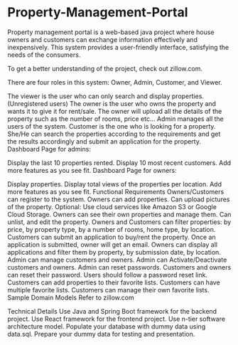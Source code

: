 # Property-Management-Portal
Property management portal is a web-based java project where house owners and customers can exchange information effectively and inexpensively. This system provides a user-friendly interface, satisfying the needs of the consumers.

To get a better understanding of the project, check out zillow.com.

There are four roles in this system: Owner, Admin, Customer, and Viewer.

The viewer is the user who can only search and display properties. (Unregistered users)
The owner is the user who owns the property and wants it to give it for rent/sale. The owner will upload all the details of the property such as the number of rooms, price etc...
Admin manages all the users of the system.
Customer is the one who is looking for a property. She/He can search the properties according to the requirements and get the results accordingly and submit an application for the property.
Dashboard Page for admins:

Display the last 10 properties rented.
Display 10 most recent customers.
Add more features as you see fit.
Dashboard Page for owners:

Display properties.
Display total views of the properties per location.
Add more features as you see fit.
Functional Requirements
Owners/Customers can register to the system.
Owners can add properties.
Can upload pictures of the property.
Optional: Use cloud services like Amazon S3 or Google Cloud Storage.
Owners can see their own properties and manage them.
Can unlist, and edit the property.
Owners and Customers can filter properties:
by price,
by property type,
by a number of rooms,
home type,
by location.
Customers can submit an application to buy/rent the property.
Once an application is submitted, owner will get an email.
Owners can display all applications and filter them
by property,
by submission date,
by location.
Admin can manage customers and owners.
Admin can Activate/Deactivate customers and owners.
Admin can reset passwords.
Customers and owners can reset their password.
Users should follow a password reset link.
Customers can add properties to their favorite lists.
Customers can have multiple favorite lists.
Customers can manage their own favorite lists.
Sample Domain Models
Refer to zillow.com

Technical Details
Use Java and Spring Boot framework for the backend project.
Use React framework for the frontend project.
Use n-tier software architecture model.
Populate your database with dummy data using data.sql.
Prepare your dummy data for testing and presentation.
